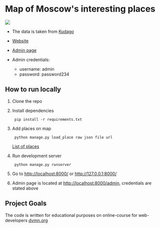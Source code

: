 # Map of Moscow's interesting places

<img src="media/ezgif.com-gif-maker_4nWhtfQ.gif">

- The data is taken from [Kudago](https://kudago.com/msk/)

- [Website](http://kozyrsergey.pythonanywhere.com/)

- [Admin page](http://kozyrsergey.pythonanywhere.com/admin)

- Admin credentials:
    - username: admin
    - password: password234


## How to run locally
1. Clone the repo

1. Install dependencies 

        pip install -r requirements.txt

1. Add places on map 

        python manage.py load_place raw json file url

    [List of places](https://github.com/devmanorg/where-to-go-places/tree/master/places)

1. Run development server

        python manage.py runserver

1. Go to <http://localhost:8000/> or <http://127.0.0.1:8000/>

1. Admin page is located at  <http://localhost:8000/admin>, credentials are stated above

## Project Goals
The code is written for educational purposes on online-course for web-developers [dvmn.org](dvmn.org)